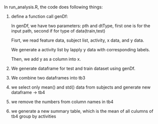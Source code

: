 In run_analysis.R, the code does following things:

1. define a function call genDf:

   In genDf, we have two parameters: pth and dtType, first one is for the input path, second if for type of data(train,test)

   Fisrt, we read feature data, subject list, activity, x data, and y data.
   
   We generate a activity list by lapply y data with corresponding labels.
   
   Then, we add y as a column into x.
  
2. We generate dataframe for test and train dataset using genDf.

3. We combine two dataframes into tb3

4. we select only mean() and std() data from subjects and generate new dataframe -> tb4

5. we remove the numbers from column names in tb4

6. we generate a new summary table, which is the mean of all culumns of tb4 group by activities
